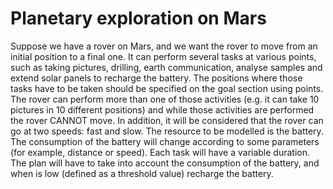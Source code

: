 
# Planetary exploration on Mars

Suppose we have a rover on Mars, and we want the rover to move from an initial position to a final one. It can perform several tasks at various points, such as taking pictures, drilling, earth communication, analyse samples and extend solar panels to recharge the battery. The positions where those tasks have to be taken should be specified on the goal section using points. The rover can perform more than one of those activities (e.g. it can take 10 pictures in 10 different positions) and while those activities are performed the rover CANNOT move. In addition, it will be considered that the rover can go at two speeds: fast and slow. The resource to be modelled is the battery. The consumption of the battery will change according to some parameters (for example, distance or speed). Each task will have a variable duration. The plan will have to take into account the consumption of the battery, and when is low (defined as a threshold value) recharge the battery.